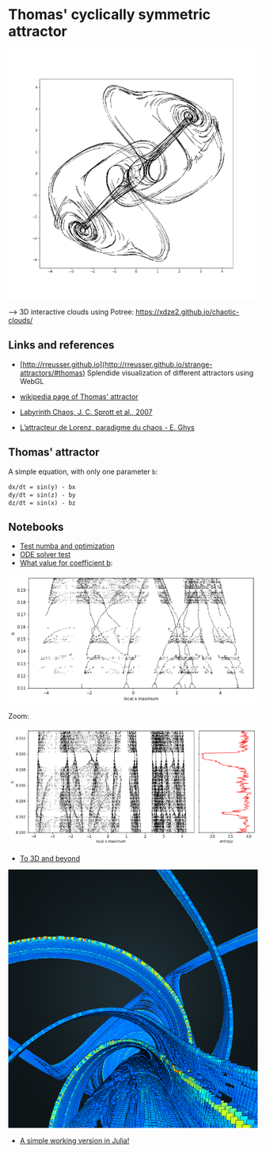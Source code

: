 # Thomas' cyclically symmetric attractor


![animated_attractor](./images/dynamic_images.gif)


--> 3D interactive clouds using Potree: https://xdze2.github.io/chaotic-clouds/


## Links and references 

- [http://rreusser.github.io](http://rreusser.github.io/strange-attractors/#thomas) Splendide visualization of different attractors using WebGL
- [wikipedia page of Thomas' attractor](https://en.wikipedia.org/wiki/Thomas%27_cyclically_symmetric_attractor)
- [Labyrinth Chaos, J. C. Sprott et al., 2007](http://sprott.physics.wisc.edu/pubs/paper302.pdf)

- [L’attracteur de Lorenz, paradigme du chaos - E. Ghys](http://www.bourbaphy.fr/ghys.pdf) 


## Thomas' attractor  

A simple equation, with only one parameter `b`:

    dx/dt = sin(y) - bx
    dy/dt = sin(z) - by
    dz/dt = sin(x) - bz


## Notebooks 

- [Test numba and optimization](./test_numba.ipynb)
- [ODE solver test](./which_solver.ipynb)
- [What value for coefficient b](./route_to_chaos.ipynb):

![max of x vs b](./images/route_to_chaos_fig1.png)

Zoom:

![max of x vs b](./images/route_to_chaos_fig1_zoom.png)


- [To 3D and beyond](./to_3D_and_beyond.ipynb)

![potree_v3_1000px_interior](./images/potree_v3_1000px_interior.png)

- [A simple working version in Julia!](./Lorenz_Julia.ipynb)